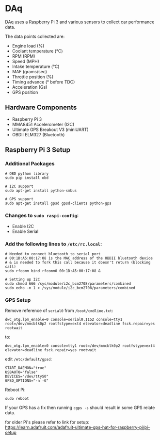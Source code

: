# DAq

DAq uses a Raspberry Pi 3 and various sensors to collect car performance data.

The data points collected are:

- Engine load (%)
- Coolant temperature (&deg;C)
- RPM (RPM)
- Speed (MPH)
- Intake temperature (&deg;C)
- MAF (grams/sec)
- Throttle position (%)
- Timing advance (&deg; before TDC)
- Acceleration (Gs)
- GPS position

## Hardware Components

- Raspberry Pi 3
- MMA8451 Accelerometer (I2C)
- Ultimate GPS Breakout V3 (miniUART)
- OBDII ELM327 (Bluetooth)

## Raspberry Pi 3 Setup

### Additional Packages

```
# OBD python library
sudo pip install obd

# I2C support
sudo apt-get install python-smbus

# GPS support
sudo apt-get install gpsd gpsd-clients python-gps
```

### Changes to `sudo raspi-config`:

- Enable I2C
- Enable Serial

### Add the following lines to `/etc/rc.local`:

```
# Needed to connect bluetooth to serial port
# 00:1D:A5:00:17:08 is the MAC address of the OBDII bluetooth device
# & is needed to fork this call because it doesn't return (blocking call)
sudo rfcomm bind rfcomm0 00:1D:A5:00:17:08 &

# Setting up I2C
sudo chmod 666 /sys/module/i2c_bcm2708/parameters/combined
sudo echo -n 1 > /sys/module/i2c_bcm2708/parameters/combined
```

### GPS Setup

Remove reference of `serial0` from `/boot/cmdline.txt`:
```
dwc_otg.lpm_enable=0 console=serial0,1152 console=tty1 root=/dev/mmcblk0p2 rootfstype=ext4 elevator=deadline fsck.repair=yes rootwait
```
to:
```
dwc_otg.lpm_enable=0 console=tty1 root=/dev/mmcblk0p2 rootfstype=ext4 elevator=deadline fsck.repair=yes rootwait
```

edit `/etc/default/gpsd`:
```
START_DAEMON="true"
USBAUTO="false"
DEVICES="/dev/ttyS0"
GPSD_OPTIONS="-n -G"
```

Reboot Pi:
```
sudo reboot
```

If your GPS has a fix then running `cgps -s` should result in some GPS relate data.

for older Pi's please refer to link for setup:
<https://learn.adafruit.com/adafruit-ultimate-gps-hat-for-raspberry-pi/pi-setup>
